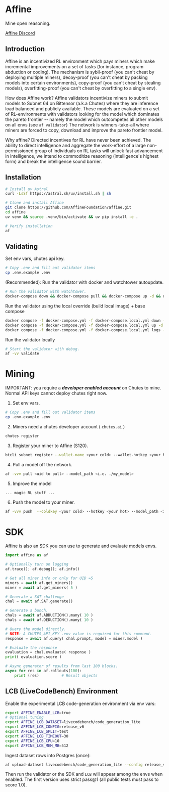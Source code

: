 # Affine

Mine open reasoning.

[Affine Discord](https://discord.com/invite/3T9X4Yn23e)

## Introduction

Affine is an incentivized RL environment which pays miners which make incremental improvements on a set of tasks (for instance, program abduction or coding). The mechanism is sybil-proof (you can't cheat by deploying multiple miners), decoy-proof (you can't cheat by packing models into certain environments), copy-proof (you can't cheat by stealing models), overfitting-proof (you can't cheat by overfitting to a single env).

How does Affine work? Affine validators incentivize miners to submit models to Subnet 64 on Bittensor (a.k.a Chutes) where they are inference load balanced and publicly available. These models are evaluated on a set of RL-environments with validators looking for the model which dominates the pareto frontier -- namely the model which outcompetes all other models on all envs (see `af validator`) The network is winners-take-all where miners are forced to copy, download and improve the pareto frontier model.

Why affine? Directed incentives for RL have never been achieved. The ability to direct intelligence and aggregate the work-effort of a large non-permissioned group of individuals on RL tasks will unlock fast advancement in intelligence, we intend to commoditize reasoning (intelligence's highest form) and break the intelligence sound barrier.

## Installation
```bash
# Install uv Astral
curl -LsSf https://astral.sh/uv/install.sh | sh

# Clone and install Affine
git clone https://github.com/AffineFoundation/affine.git
cd affine
uv venv && source .venv/bin/activate && uv pip install -e .

# Verify installation
af
```

## Validating

Set env vars, chutes api key.
```bash
# Copy .env and fill out validator items
cp .env.example .env
```

(Recommended): Run the validator with docker and watchtower autoupdate.
```bash
# Run the validator with watchtower.
docker-compose down && docker-compose pull && docker-compose up -d && docker-compose logs -f
```

Run the validator using the local override (build local image) + base compose
```bash
docker compose -f docker-compose.yml -f docker-compose.local.yml down --remove-orphans
docker compose -f docker-compose.yml -f docker-compose.local.yml up -d --build --remove-orphans
docker compose -f docker-compose.yml -f docker-compose.local.yml logs -f
```

Run the validator locally
```bash
# Start the validator with debug.
af -vv validate
```

# Mining

IMPORTANT: you require a ***developer enabled account*** on Chutes to mine. Normal API keys cannot deploy chutes right now.

1. Set env vars.
```bash
# Copy .env and fill out validator items
cp .env.example .env
```

2. Miners need a chutes developer account ( `chutes.ai` )
```bash
chutes register
```

3. Register your miner to Affine (S120).
```bash
btcli subnet register --wallet.name <your cold> --wallet.hotkey <your hot>
```

4. Pull a model off the network.
```bash
af -vvv pull <uid to pull> --model_path <i.e. ./my_model>
```

5. Improve the model
```bash
... magic RL stuff ...
```

6. Push the model to your miner.
```bash
af -vvv push  --coldkey <your cold> --hotkey <your hot> --model_path <i.e. ./my_model>
```


# SDK
Affine is also an SDK you can use to generate and evaluate models envs.
```python
import affine as af

# Optionally turn on logging 
af.trace(); af.debug(); af.info()

# Get all miner info or only for UID =5
miners = await af.get_miners()
miner = await af.get_miners( 5 )

# Generate a SAT challenge
chal = await af.SAT.generate() 

# Generate a bunch.
chals = await af.ABDUCTION().many( 10 )
chals = await af.DEDUCTION().many( 10 )

# Query the model directly.
# NOTE: A CHUTES_API_KEY .env value is required for this command.
response = await af.query( chal.prompt, model = miner.model )

# Evaluate the response
evaluation = chal.evaluate( response ) 
print( evaluation.score )

# Async generator of results from last 100 blocks.
async for res in af.rollouts(100):
    print (res)          # Result objects
```

## LCB (LiveCodeBench) Environment

Enable the experimental LCB code-generation environment via env vars:

```bash
export AFFINE_ENABLE_LCB=true
# Optional tuning
export AFFINE_LCB_DATASET=livecodebench/code_generation_lite
export AFFINE_LCB_CONFIG=release_v6
export AFFINE_LCB_SPLIT=test
export AFFINE_LCB_TIMEOUT=30
export AFFINE_LCB_CPU=10
export AFFINE_LCB_MEM_MB=512
```

Ingest dataset rows into Postgres (once):

```bash
af upload-dataset livecodebench/code_generation_lite --config release_v6 --split test
```

Then run the validator or the SDK and `LCB` will appear among the envs when enabled. The first
version uses strict pass@1 (all public tests must pass to score 1.0).

